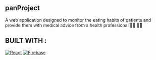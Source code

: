 ## panProject

A web application designed to monitor the eating habits of patients and provide them with medical advice from a health professional 👨‍⚕️ 👩‍⚕️ 

## BUILT WITH : 

[![React](https://img.shields.io/badge/-React-61DAFB?style=flat-square&logo=react&logoColor=white)](https://reactjs.org/)
[![Firebase](https://img.shields.io/badge/-Firebase-green?logo=firebase)](https://firebase.google.com/)
